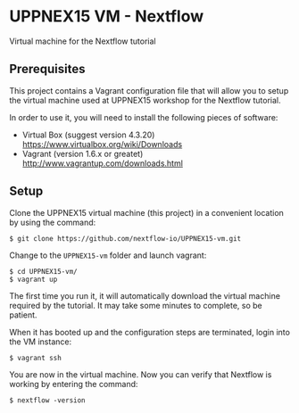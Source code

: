 UPPNEX15 VM - Nextflow 
======================

Virtual machine for the Nextflow tutorial

Prerequisites 
---------------

This project contains a Vagrant configuration file that will allow you to setup the virtual 
machine used at UPPNEX15 workshop for the Nextflow tutorial. 

In order to use it, you will need to install the following pieces of software: 

* Virtual Box (suggest version 4.3.20) https://www.virtualbox.org/wiki/Downloads
* Vagrant (version 1.6.x or greatet) http://www.vagrantup.com/downloads.html


Setup 
--------

Clone the UPPNEX15 virtual machine (this project) in a convenient location by using the command:

    $ git clone https://github.com/nextflow-io/UPPNEX15-vm.git


Change to the `UPPNEX15-vm` folder and launch vagrant:
    
    $ cd UPPNEX15-vm/
    $ vagrant up  
    

The first time you run it, it will automatically download the virtual machine required by the tutorial. 
It may take some minutes to complete, so be patient. 

When it has booted up and the configuration steps are terminated, login into the VM instance:

    $ vagrant ssh 
    
You are now in the virtual machine. Now you can verify that Nextflow is working by entering the command: 

    $ nextflow -version 


